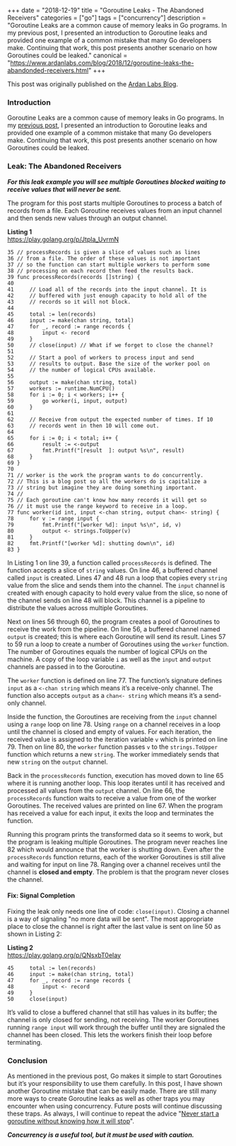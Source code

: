 +++
date = "2018-12-19"
title = "Goroutine Leaks - The Abandoned Receivers"
categories = ["go"]
tags = ["concurrency"]
description = "Goroutine Leaks are a common cause of memory leaks in Go programs. In my previous post, I presented an introduction to Goroutine leaks and provided one example of a common mistake that many Go developers make. Continuing that work, this post presents another scenario on how Goroutines could be leaked."
canonical = "https://www.ardanlabs.com/blog/2018/12/goroutine-leaks-the-abandonded-receivers.html"
+++

This post was originally published on the [Ardan Labs Blog](https://www.ardanlabs.com/blog/2018/12/goroutine-leaks-the-abandonded-receivers.html).

### Introduction

Goroutine Leaks are a common cause of memory leaks in Go programs. In my [previous post](https://jacob-walker.com/blog/goroutine-leaks-the-forgotten-sender.html), I presented an introduction to Goroutine leaks and provided one example of a common mistake that many Go developers make. Continuing that work, this post presents another scenario on how Goroutines could be leaked.

### Leak: The Abandoned Receivers

_**For this leak example you will see multiple Goroutines blocked waiting to receive values that will never be sent.**_

The program for this post starts multiple Goroutines to process a batch of records from a file. Each Goroutine receives values from an input channel and then sends new values through an output channel.

**Listing 1**  
https://play.golang.org/p/Jtpla_UvrmN
```
35 // processRecords is given a slice of values such as lines
36 // from a file. The order of these values is not important
37 // so the function can start multiple workers to perform some
38 // processing on each record then feed the results back.
39 func processRecords(records []string) {
40 
41     // Load all of the records into the input channel. It is
42     // buffered with just enough capacity to hold all of the
43     // records so it will not block.
44 
45     total := len(records)
46     input := make(chan string, total)
47     for _, record := range records {
48         input <- record
49     }
50     // close(input) // What if we forget to close the channel?
51 
52     // Start a pool of workers to process input and send
53     // results to output. Base the size of the worker pool on
54     // the number of logical CPUs available.
55 
56     output := make(chan string, total)
57     workers := runtime.NumCPU()
58     for i := 0; i < workers; i++ {
59         go worker(i, input, output)
60     }
61 
62     // Receive from output the expected number of times. If 10
63     // records went in then 10 will come out.
64 
65     for i := 0; i < total; i++ {
66         result := <-output
67         fmt.Printf("[result  ]: output %s\n", result)
68     }
69 }
70 
71 // worker is the work the program wants to do concurrently.
72 // This is a blog post so all the workers do is capitalize a
73 // string but imagine they are doing something important.
74 //
75 // Each goroutine can't know how many records it will get so
76 // it must use the range keyword to receive in a loop.
77 func worker(id int, input <-chan string, output chan<- string) {
78     for v := range input {
79         fmt.Printf("[worker %d]: input %s\n", id, v)
80         output <- strings.ToUpper(v)
81     }
82     fmt.Printf("[worker %d]: shutting down\n", id)
83 }
```

In Listing 1 on line 39, a function called `processRecords` is defined. The function accepts a slice of `string` values. On line 46, a buffered channel called `input` is created. Lines 47 and 48 run a loop that copies every `string` value from the slice and sends them into the channel. The `input` channel is created with enough capacity to hold every value from the slice, so none of the channel sends on line 48 will block. This channel is a pipeline to distribute the values across multiple Goroutines.

Next on lines 56 through 60, the program creates a pool of Goroutines to receive the work from the pipeline. On line 56, a buffered channel named `output` is created; this is where each Goroutine will send its result. Lines 57 to 59 run a loop to create a number of Goroutines using the `worker` function. The number of Goroutines equals the number of logical CPUs on the machine. A copy of the loop variable `i` as well as the `input` and `output` channels are passed in to the Goroutine.

The `worker` function is defined on line 77. The function’s signature defines `input` as a `<-chan string`  which means it’s a receive-only channel. The function also accepts `output` as a `chan<- string` which means it’s a send-only channel.

Inside the function, the Goroutines are receiving from the `input` channel using a `range` loop on line 78. Using `range` on a channel receives in a loop until the channel is closed and empty of values. For each iteration, the received value is assigned to the iteration variable `v` which is printed on line 79. Then on line 80, the `worker` function passes `v` to the `strings.ToUpper` function which returns a new `string`. The worker immediately sends that new `string` on the `output` channel.

Back in the `processRecords` function, execution has moved down to line 65 where it is running another loop. This loop iterates until it has received and processed all values from the `output` channel. On line 66, the `processRecords` function waits to receive a value from one of the worker Goroutines. The received values are printed on line 67. When the program has received a value for each input, it exits the loop and terminates the function.

Running this program prints the transformed data so it seems to work, but the program is leaking multiple Goroutines. The program never reaches line 82 which would announce that the worker is shutting down. Even after the `processRecords` function returns, each of the worker Goroutines is still alive and waiting for input on line 78. Ranging over a channel receives until the channel is **closed and empty**. The problem is that the program never closes the channel.

#### Fix: Signal Completion

Fixing the leak only needs one line of code: `close(input)`. Closing a channel is a way of signaling "no more data will be sent". The most appropriate place to close the channel is right after the last value is sent on line 50 as shown in Listing 2:

**Listing 2**  
https://play.golang.org/p/QNsxbT0eIay
```
45     total := len(records)
46     input := make(chan string, total)
47     for _, record := range records {
48         input <- record
49     }
50     close(input)
```

It’s valid to close a buffered channel that still has values in its buffer; the channel is only closed for sending, not receiving. The worker Goroutines running `range input` will work through the buffer until they are signaled the channel has been closed. This lets the workers finish their loop before terminating.

### Conclusion

As mentioned in the previous post, Go makes it simple to start Goroutines but it’s your responsibility to use them carefully. In this post, I have shown another Goroutine mistake that can be easily made. There are still many more ways to create Goroutine leaks as well as other traps you may encounter when using concurrency. Future posts will continue discussing these traps. As always, I will continue to repeat the advice "[Never start a goroutine without knowing how it will stop](https://dave.cheney.net/2016/12/22/never-start-a-goroutine-without-knowing-how-it-will-stop)".

_**Concurrency is a useful tool, but it must be used with caution.**_


